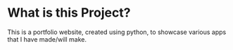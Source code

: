 # What is this Project?
This is a portfolio website, created using python, to showcase various apps that I have made/will make.